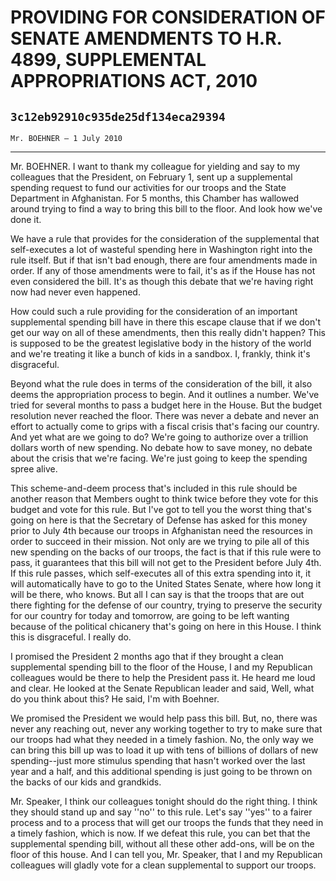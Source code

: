 # PROVIDING FOR CONSIDERATION OF SENATE AMENDMENTS TO H.R. 4899,  SUPPLEMENTAL APPROPRIATIONS ACT, 2010
## `3c12eb92910c935de25df134eca29394`
`Mr. BOEHNER — 1 July 2010`

---


Mr. BOEHNER. I want to thank my colleague for yielding and say to my 
colleagues that the President, on February 1, sent up a supplemental 
spending request to fund our activities for our troops and the State 
Department in Afghanistan. For 5 months, this Chamber has wallowed 
around trying to find a way to bring this bill to the floor. And look 
how we've done it.

We have a rule that provides for the consideration of the 
supplemental that self-executes a lot of wasteful spending here in 
Washington right into the rule itself. But if that isn't bad enough, 
there are four amendments made in order. If any of those amendments 
were to fail, it's as if the House has not even considered the bill. 
It's as though this debate that we're having right now had never even 
happened.

How could such a rule providing for the consideration of an important 
supplemental spending bill have in there this escape clause that if we 
don't get our way on all of these amendments, then this really didn't 
happen? This is supposed to be the greatest legislative body in the 
history of the world and we're treating it like a bunch of kids in a 
sandbox. I, frankly, think it's disgraceful.

Beyond what the rule does in terms of the consideration of the bill, 
it also deems the appropriation process to begin. And it outlines a 
number. We've tried for several months to pass a budget here in the 
House. But the budget resolution never reached the floor. There was 
never a debate and never an effort to actually come to grips with a 
fiscal crisis that's facing our country. And yet what are we going to 
do? We're going to authorize over a trillion dollars worth of new 
spending. No debate how to save money, no debate about the crisis that 
we're facing. We're just going to keep the spending spree alive.

This scheme-and-deem process that's included in this rule should be 
another reason that Members ought to think twice before they vote for 
this budget and vote for this rule. But I've got to tell you the worst 
thing that's going on here is that the Secretary of Defense has asked 
for this money prior to July 4th because our troops in Afghanistan need 
the resources in order to succeed in their mission. Not only are we 
trying to pile all of this new spending on the backs of our troops, the 
fact is that if this rule were to pass, it guarantees that this bill 
will not get to the President before July 4th. If this rule passes, 
which self-executes all of this extra spending into it, it will 
automatically have to go to the United States Senate, where how long it 
will be there, who knows. But all I can say is that the troops that are 
out there fighting for the defense of our country, trying to preserve 
the security for our country for today and tomorrow, are going to be 
left wanting because of the political chicanery that's going on here in 
this House. I think this is disgraceful. I really do.

I promised the President 2 months ago that if they brought a clean 
supplemental spending bill to the floor of the House, I and my 
Republican colleagues would be there to help the President pass it. He 
heard me loud and clear. He looked at the Senate Republican leader and 
said, Well, what do you think about this? He said, I'm with Boehner.

We promised the President we would help pass this bill. But, no, 
there was never any reaching out, never any working together to try to 
make sure that our troops had what they needed in a timely fashion. No, 
the only way we can bring this bill up was to load it up with tens of 
billions of dollars of new spending--just more stimulus spending that 
hasn't worked over the last year and a half, and this additional 
spending is just going to be thrown on the backs of our kids and 
grandkids.

Mr. Speaker, I think our colleagues tonight should do the right 
thing. I think they should stand up and say ''no'' to this rule. Let's 
say ''yes'' to a fairer process and to a process that will get our 
troops the funds that they need in a timely fashion, which is now. If 
we defeat this rule, you can bet that the supplemental spending bill, 
without all these other add-ons, will be on the floor of this house. 
And I can tell you, Mr. Speaker, that I and my Republican colleagues 
will gladly vote for a clean supplemental to support our troops.